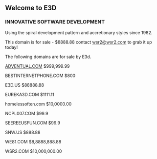## Welcome to E3D

### INNOVATIVE SOFTWARE DEVELOPMENT

Using the spiral development pattern and accretionary styles since 1982.

This domain is for sale - $8888.88 contact wsr2@wsr2.com to grab it up today!

The following domains are for sale by E3d.

[ADVENTUAL.COM](http://adventual.com)	$999,999.99

BESTINTERNETPHONE.COM	$800

E3D.US	$88888.88

EUREKA3D.COM	$1111.11

homelessoften.com	$10,0000.00

NCPL007.COM	$99.9

SEEREEUSFUN.COM	$99.9

SNW.US	$888.88

WE81.COM	$8,8888,888.88

WSR2.COM	$10,000,000.00

